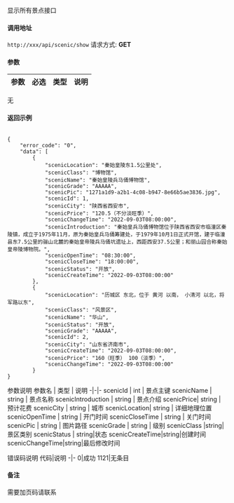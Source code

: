 显示所有景点接口


#### 调用地址
`http://xxx/api/scenic/show`
请求方式: **GET**


#### 参数
参数 | 必选 | 类型 | 说明
-|-|-|-

无


#### 返回示例
```

{
    "error_code": "0",
    "data": [
        {
            "scenicLocation": "秦始皇陵东1.5公里处",
            "scenicClass": "博物馆",
            "scenicName": "秦始皇陵兵马俑博物馆",
            "scenicGrade": "AAAAA",
            "scenicPic": "1271a1d9-a2b1-4c08-b947-8e66b5ae3836.jpg",
            "scenicId": 1,
            "scenicCity": "陕西省西安市",
            "scenicPrice": "120.5（不分淡旺季）",
            "scenicChangeTime": "2022-09-03T08:00:00",
            "scenicIntroduction": "秦始皇兵马俑博物馆位于陕西省西安市临潼区秦陵镇，成立于1975年11月，原为秦始皇兵马俑筹建处，于1979年10月1日正式开馆，建于临潼县东7.5公里的骊山北麓的秦始皇帝陵兵马俑坑遗址上，西距西安37.5公里；和丽山园合称秦始皇帝陵博物院。",
            "scenicOpenTime": "08:30:00",
            "scenicCloseTime": "18:00:00",
            "scenicStatus": "开放",
            "scenicCreateTime": "2022-09-03T08:00:00"
        },
        {
            "scenicLocation": "历城区 东北，位于 黄河 以南， 小清河 以北，将军路以东",
            "scenicClass": "风景区",
            "scenicName": "华山",
            "scenicStatus": "开放",
            "scenicGrade": "AAAAA",
            "scenicId": 2,
            "scenicCity": "山东省济南市",
            "scenicCreateTime": "2022-09-03T08:00:00",
            "scenicPrice": "160（旺季） 100（淡季）",
            "scenicChangeTime": "2022-09-03T08:00:00"
        }
}

```
参数说明
参数名 | 类型 | 说明
-|-|-
scenicId | int | 景点主键
scenicName | string | 景点名称
scenicIntroduction | string | 景点介绍
scenicPrice| string | 预计花费 
scenicCity | string | 城市
scenicLocation| string | 详细地理位置
scenicOpenTime | string | 开门时间
scenicCloseTime | string | 关门时间
scenicPic | string | 图片路径
scenicGrade | string | 级别
scenicClass |string|景区类别
scenicStatus | string|状态
scenicCreateTime|string|创建时间
scenicChangeTime|string|最后修改时间

错误码说明
代码|说明
-|-
0|成功
1121|无条目

#### 备注
需要加页码请联系